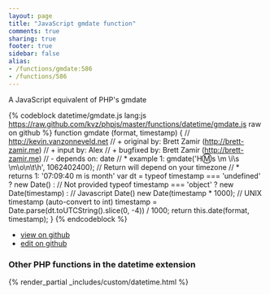```yaml
---
layout: page
title: "JavaScript gmdate function"
comments: true
sharing: true
footer: true
sidebar: false
alias:
- /functions/gmdate:586
- /functions/586
---
```

<!-- Generated by Rakefile:build -->
A JavaScript equivalent of PHP's gmdate

{% codeblock datetime/gmdate.js lang:js https://raw.github.com/kvz/phpjs/master/functions/datetime/gmdate.js raw on github %}
function gmdate (format, timestamp) {
    // http://kevin.vanzonneveld.net
    // +   original by: Brett Zamir (http://brett-zamir.me)
    // +   input by: Alex
    // +   bugfixed by: Brett Zamir (http://brett-zamir.me)
    // -    depends on: date
    // *     example 1: gmdate('H:m:s \\m \\i\\s \\m\\o\\n\\t\\h', 1062402400); // Return will depend on your timezone
    // *     returns 1: '07:09:40 m is month'
    var dt = typeof timestamp === 'undefined' ? new Date() : // Not provided
			typeof timestamp === 'object' ? new Date(timestamp) : // Javascript Date()
			new Date(timestamp * 1000); // UNIX timestamp (auto-convert to int)
    timestamp = Date.parse(dt.toUTCString().slice(0, -4)) / 1000;
    return this.date(format, timestamp);
}
{% endcodeblock %}

 - [view on github](https://github.com/kvz/phpjs/blob/master/functions/datetime/gmdate.js)
 - [edit on github](https://github.com/kvz/phpjs/edit/master/functions/datetime/gmdate.js)

### Other PHP functions in the datetime extension
{% render_partial _includes/custom/datetime.html %}
